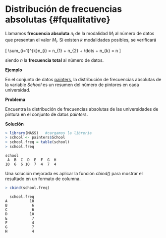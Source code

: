 

# Distribución de frecuencias absolutas {#fqualitative}

Llamamos __frecuencia absoluta__ $n_{i}$ de la modalidad $M_{i}$ al número de datos que presentan el valor $M_{i}$. Si existen $k$ modalidades posibles, se verificará

\[
\sum_{i=1}^{k}n_{i} = n_{1} + n_{2} + \dots + n_{k} = n
\]

siendo $n$ la __frecuencia total__ al número de datos.

__Ejemplo__

En el conjunto de datos [painters](#painters), la distribución de frecuencias absolutas de la variable _School_ es un resumen del número de pintores en cada universidad.

__Problema__

Encuentra la distribución de frecuencias absolutas de las universidades de pintura en el conjunto de datos _painters_.

__Solución__


```r
> library(MASS)   #cargamos la líbreria
> school <- painters$School
> school.freq = table(school)
> school.freq
```

```
school
 A  B  C  D  E  F  G  H 
10  6  6 10  7  4  7  4 
```
Una solución mejorada es aplicar la función _cbind()_ para mostrar el resultado en un formato de columna.


```r
> cbind(school.freq)
```

```
  school.freq
A          10
B           6
C           6
D          10
E           7
F           4
G           7
H           4
```

